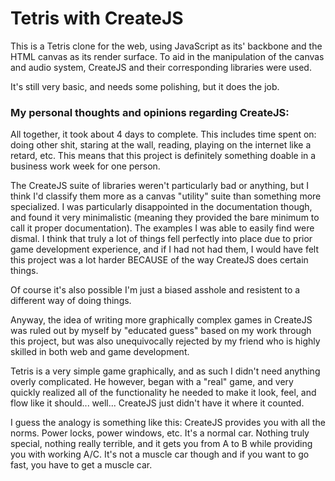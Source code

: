 # Tetris with CreateJS

This is a Tetris clone for the web, using JavaScript as its' backbone and the
HTML canvas as its render surface.  To aid in the manipulation of the canvas
and audio system, CreateJS and their corresponding libraries were used.

It's still very basic, and needs some polishing, but it does the job.

### My personal thoughts and opinions regarding CreateJS:

All together, it took about 4 days to complete.  This includes time spent on:
doing other shit, staring at the wall, reading, playing on the internet like a
retard, etc.  This means that this project is definitely something doable in a
business work week for one person.

The CreateJS suite of libraries weren't particularly bad or anything, but I
think I'd classify them more as a canvas "utility" suite than something more
specialized.  I was particularly disappointed in the documentation though, and
found it very minimalistic (meaning they provided the bare minimum to call it
proper documentation).  The examples I was able to easily find were dismal.  I
think that truly a lot of things fell perfectly into place due to prior game
development experience, and if I had not had them, I would have felt this
project was a lot harder BECAUSE of the way CreateJS does certain things.

Of course it's also possible I'm just a biased asshole and resistent to a
different way of doing things.

Anyway, the idea of writing more graphically complex games in CreateJS was ruled
out by myself by "educated guess" based on my work through this project, but was
also unequivocally rejected by my friend who is highly skilled in both web and
game development.

Tetris is a very simple game graphically, and as such I didn't need anything
overly complicated.  He however, began with a "real" game, and very quickly
realized all of the functionality he needed to make it look, feel, and flow like
it should... well... CreateJS just didn't have it where it counted.

I guess the analogy is something like this: CreateJS provides you with all the
norms.  Power locks, power windows, etc.  It's a normal car.  Nothing truly
special, nothing really terrible, and it gets you from A to B while providing
you with working A/C.  It's not a muscle car though and if you want to go fast,
you have to get a muscle car.